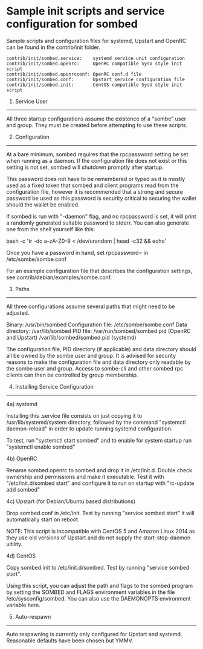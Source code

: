 Sample init scripts and service configuration for sombed
==========================================================

Sample scripts and configuration files for systemd, Upstart and OpenRC
can be found in the contrib/init folder.

    contrib/init/sombed.service:    systemd service unit configuration
    contrib/init/sombed.openrc:     OpenRC compatible SysV style init script
    contrib/init/sombed.openrcconf: OpenRC conf.d file
    contrib/init/sombed.conf:       Upstart service configuration file
    contrib/init/sombed.init:       CentOS compatible SysV style init script

1. Service User
---------------------------------

All three startup configurations assume the existence of a "sombe" user
and group.  They must be created before attempting to use these scripts.

2. Configuration
---------------------------------

At a bare minimum, sombed requires that the rpcpassword setting be set
when running as a daemon.  If the configuration file does not exist or this
setting is not set, sombed will shutdown promptly after startup.

This password does not have to be remembered or typed as it is mostly used
as a fixed token that sombed and client programs read from the configuration
file, however it is recommended that a strong and secure password be used
as this password is security critical to securing the wallet should the
wallet be enabled.

If sombed is run with "-daemon" flag, and no rpcpassword is set, it will
print a randomly generated suitable password to stderr.  You can also
generate one from the shell yourself like this:

bash -c 'tr -dc a-zA-Z0-9 < /dev/urandom | head -c32 && echo'

Once you have a password in hand, set rpcpassword= in /etc/sombe/sombe.conf

For an example configuration file that describes the configuration settings,
see contrib/debian/examples/sombe.conf.

3. Paths
---------------------------------

All three configurations assume several paths that might need to be adjusted.

Binary:              /usr/bin/sombed
Configuration file:  /etc/sombe/sombe.conf
Data directory:      /var/lib/sombed
PID file:            /var/run/sombed/sombed.pid (OpenRC and Upstart)
                     /var/lib/sombed/sombed.pid (systemd)

The configuration file, PID directory (if applicable) and data directory
should all be owned by the sombe user and group.  It is advised for security
reasons to make the configuration file and data directory only readable by the
sombe user and group.  Access to sombe-cli and other sombed rpc clients
can then be controlled by group membership.

4. Installing Service Configuration
-----------------------------------

4a) systemd

Installing this .service file consists on just copying it to
/usr/lib/systemd/system directory, followed by the command
"systemctl daemon-reload" in order to update running systemd configuration.

To test, run "systemctl start sombed" and to enable for system startup run
"systemctl enable sombed"

4b) OpenRC

Rename sombed.openrc to sombed and drop it in /etc/init.d.  Double
check ownership and permissions and make it executable.  Test it with
"/etc/init.d/sombed start" and configure it to run on startup with
"rc-update add sombed"

4c) Upstart (for Debian/Ubuntu based distributions)

Drop sombed.conf in /etc/init.  Test by running "service sombed start"
it will automatically start on reboot.

NOTE: This script is incompatible with CentOS 5 and Amazon Linux 2014 as they
use old versions of Upstart and do not supply the start-stop-daemon uitility.

4d) CentOS

Copy sombed.init to /etc/init.d/sombed. Test by running "service sombed start".

Using this script, you can adjust the path and flags to the sombed program by
setting the SOMBED and FLAGS environment variables in the file
/etc/sysconfig/sombed. You can also use the DAEMONOPTS environment variable here.

5. Auto-respawn
-----------------------------------

Auto respawning is currently only configured for Upstart and systemd.
Reasonable defaults have been chosen but YMMV.
